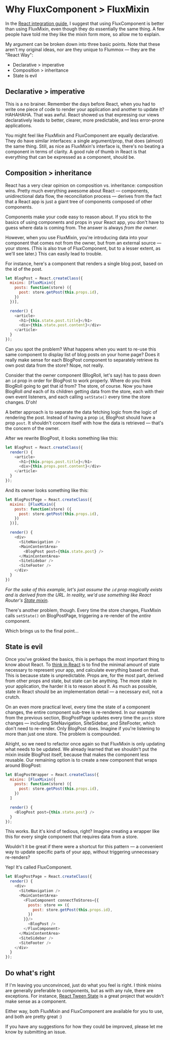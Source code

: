 Why FluxComponent > FluxMixin
=============================

In the [React integration guide](react-integration.md), I suggest that using FluxComponent is better than using FluxMixin, even though they do essentially the same thing. A few people have told me they like the mixin form more, so allow me to explain.

My argument can be broken down into three basic points. Note that these aren't my original ideas, nor are they unique to Flummox — they are the "React Way":

- Declarative > imperative
- Composition > inheritance
- State is evil

Declarative > imperative
------------------------

This is a no brainer. Remember the days before React, when you had to write one piece of code to render your application and another to update it? HAHAHAHA. That was awful. React showed us that expressing our views declaratively leads to better, clearer, more predictable, and less error-prone applications.

You might feel like FluxMixin and FluxComponent are equally declarative. They do have similar interfaces: a single argument/prop, that does (almost) the same thing. Still, as nice as FluxMixin's interface is, there's no beating a component in terms of clarity. A good rule of thumb in React is that everything that can be expressed as a component, should be.


Composition > inheritance
-------------------------

React has a very clear opinion on composition vs. inheritance: composition wins. Pretty much everything awesome about React — components, unidirectional data flow, the reconciliation process — derives from the fact that a React app is just a giant tree of components composed of other components.

Components make your code easy to reason about. If you stick to the basics of using components and props in your React app, you don't have to guess where data is coming from. The answer is always *from the owner*.

However, when you use FluxMixin, you're introducing data into your component that comes not from the owner, but from an external source — your stores. (This is also true of FluxComponent, but to a lesser extent, as we'll see later.) This can easily lead to trouble.

For instance, here's a component that renders a single blog post, based on the id of the post.

```js
let BlogPost = React.createClass({
  mixins: [FluxMixin({
    posts: function(store) ({
      post: store.getPost(this.props.id),
    })
  })],

  render() {
    <article>
      <h1>{this.state.post.title}</h1>
      <div>{this.state.post.content}</div>
    </article>
  }
});
```

Can you spot the problem? What happens when you want to re-use this same component to display list of blog posts on your home page? Does it really make sense for each BlogPost component to separately retrieve its own post data from the store? Nope, not really.

Consider that the owner component (BlogRoll, let's say) has to pass down an `id` prop in order for BlogPost to work properly. Where do you think BlogRoll going to get that id from? The store, of course. Now you have BlogRoll *and* each of its children getting data from the store, each with their own event listeners, and each calling `setState()` every time the store changes. D'oh!

A better approach is to separate the data fetching logic from the logic of rendering the post. Instead of having a prop `id`, BlogPost should have a prop `post`. It shouldn't concern itself with how the data is retrieved — that's the concern of the owner.

After we rewrite BlogPost, it looks something like this:

```js
let BlogPost = React.createClass({
  render() {
    <article>
      <h1>{this.props.post.title}</h1>
      <div>{this.props.post.content}</div>
    </article>
  }
});
```

And its owner looks something like this:

```js
let BlogPostPage = React.createClass({
  mixins: [FluxMixin({
    posts: function(store) ({
      post: store.getPost(this.props.id),
    })
  })],

  render() {
    <div>
      <SiteNavigation />
      <MainContentArea>
        <BlogPost post={this.state.post} />
      </MainContentArea>
      <SiteSidebar />
      <SiteFooter />
    </div>
  }
})
```

*For the sake of this example, let's just assume the `id` prop magically exists and is derived from the URL. In reality, we'd use something like React Router's [State mixin]( https://github.com/rackt/react-router/blob/master/docs/api/mixins/State.md).*

There's another problem, though. Every time the store changes, FluxMixin calls `setState()` on BlogPostPage, triggering a re-render of the *entire* component.

Which brings us to the final point...

State is evil
-------------

Once you've grokked the basics, this is perhaps the most important thing to know about React. To [think in React](http://facebook.github.io/react/blog/2013/11/05/thinking-in-react.html) is to find the minimal amount of state necessary to represent your app, and calculate everything based on that. This is because state is unpredictable. Props are, for the most part, derived from other props and state, but state can be anything. The more state in your application, the harder it is to reason about it. As much as possible, state in React should be an implementation detail — a necessary evil, not a crutch.

On an even more practical level, every time the state of a component changes, the entire component sub-tree is re-rendered. In our example from the previous section, BlogPostPage updates every time the `posts` store changes — including SiteNavigation, SiteSidebar, and SiteFooter, which don't need to re-render. Only BlogPost does. Imagine if you're listening to more than just one store. The problem is compounded.

Alright, so we need to refactor once again so that FluxMixin is only updating what needs to be updated. We already learned that we shouldn't put the mixin inside BlogPost itself, because that makes the component less reusable. Our remaining option is to create a new component that wraps around BlogPost:

```js
let BlogPostWrapper = React.createClass({
  mixins: [FluxMixin({
    posts: function(store) ({
      post: store.getPost(this.props.id),
    })
  ]

  render() {
    <BlogPost post={this.state.post} />
  }
});
```

This works. But it's kind of tedious, right? Imagine creating a wrapper like this for every single component that requires data from a store.

Wouldn't it be great if there were a shortcut for this pattern — a convenient way to update specific parts of your app, without triggering unnecessary re-renders?

Yep! It's called FluxComponent.

```js
let BlogPostPage = React.createClass({
  render() {
    <div>
      <SiteNavigation />
      <MainContentArea>
        <FluxComponent connectToStores={{
          posts: store => ({
            post: store.getPost(this.props.id),
          })
        }}/>
          <BlogPost />
        </FluxComponent>
      </MainContentArea>
      <SiteSidebar />
      <SiteFooter />
    </div>
  }
});
```

Do what's right
---------------

If I'm leaving you unconvinced, just do what you feel is right. I think mixins are generally preferable to components, but as with any rule, there are exceptions. For instance, [React Tween State](https://github.com/chenglou/react-tween-state) is a great project that wouldn't make sense as a component.

Either way, both FluxMixin and FluxComponent are available for you to use, and both are pretty great :)

If you have any suggestions for how they could be improved, please let me know by submitting an issue.
